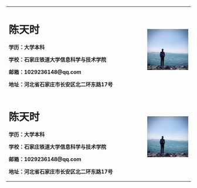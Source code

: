 <table border="0">

  <tr>
   <td width="75%">
      <h1>陈天时</h1>
        <p><b>学历：大学本科</b></p>
        <p><b>学校：石家庄铁道大学信息科学与技术学院</b></p>
        <p><b>邮箱：1029236148@qq.com</b></p>
        <p><b>地址：河北省石家庄市长安区北二环东路17号</b></p>
    </td>
    <td width="25%">
      <img src="chentianshi.JPG" width="100%">  
    </td>
  </tr>
  <tr>
   <td width="75%">
      <h1>陈天时</h1>
        <p><b>学历：大学本科</b></p>
        <p><b>学校：石家庄铁道大学信息科学与技术学院</b></p>
        <p><b>邮箱：1029236148@qq.com</b></p>
        <p><b>地址：河北省石家庄市长安区北二环东路17号</b></p>
    </td>
    <td width="25%">
      <img src="chentianshi.JPG" width="100%">  
    </td>
  </tr>


</table>
